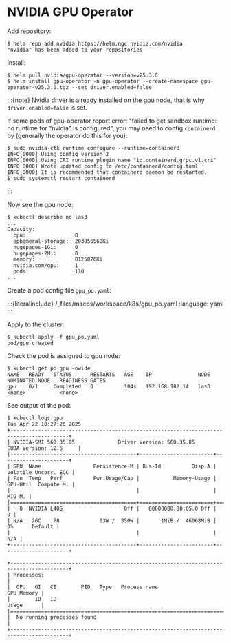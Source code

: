 # NVIDIA GPU Operator

Add repository:

```console
$ helm repo add nvidia https://helm.ngc.nvidia.com/nvidia
"nvidia" has been added to your repositories
```

Install:

```console
$ helm pull nvidia/gpu-operator --version=v25.3.0
$ helm install gpu-operator -n gpu-operator --create-namespace gpu-operator-v25.3.0.tgz --set driver.enabled=false
```

:::{note}
Nvidia driver is already installed on the gpu node, that is why `driver.enabled=false` is set.

If some pods of gpu-operator report error: "failed to get sandbox runtime: no runtime for "nvidia" is configured", you may need to config `containerd` by (generally the operator do this for you):

```console
$ sudo nvidia-ctk runtime configure --runtime=containerd
INFO[0000] Using config version 2                       
INFO[0000] Using CRI runtime plugin name "io.containerd.grpc.v1.cri" 
INFO[0000] Wrote updated config to /etc/containerd/config.toml 
INFO[0000] It is recommended that containerd daemon be restarted.
$ sudo systemctl restart containerd
```

:::

Now see the gpu node:

```console
$ kubectl describe no las3
...
Capacity:
  cpu:                8
  ephemeral-storage:  203056560Ki
  hugepages-1Gi:      0
  hugepages-2Mi:      0
  memory:             8125876Ki
  nvidia.com/gpu:     1
  pods:               110
...
```

Create a pod config file `gpu_po.yaml`:

:::{literalinclude} /_files/macos/workspace/k8s/gpu_po.yaml
:language: yaml
:::

Apply to the cluster:

```console
$ kubectl apply -f gpu_po.yaml
pod/gpu created
```

Check the pod is assigned to gpu node:

```console
$ kubectl get po gpu -owide 
NAME   READY   STATUS      RESTARTS   AGE    IP               NODE    NOMINATED NODE   READINESS GATES
gpu    0/1     Completed   0          104s   192.168.182.14   las3    <none>           <none>
```

See output of the pod:

```console
$ kubectl logs gpu
Tue Apr 22 10:27:26 2025       
+-----------------------------------------------------------------------------------------+
| NVIDIA-SMI 560.35.05              Driver Version: 560.35.05      CUDA Version: 12.6     |
|-----------------------------------------+------------------------+----------------------+
| GPU  Name                 Persistence-M | Bus-Id          Disp.A | Volatile Uncorr. ECC |
| Fan  Temp   Perf          Pwr:Usage/Cap |           Memory-Usage | GPU-Util  Compute M. |
|                                         |                        |               MIG M. |
|=========================================+========================+======================|
|   0  NVIDIA L40S                    Off |   00000000:00:05.0 Off |                    0 |
| N/A   26C    P8             23W /  350W |       1MiB /  46068MiB |      0%      Default |
|                                         |                        |                  N/A |
+-----------------------------------------+------------------------+----------------------+
                                                                                         
+-----------------------------------------------------------------------------------------+
| Processes:                                                                              |
|  GPU   GI   CI        PID   Type   Process name                              GPU Memory |
|        ID   ID                                                               Usage      |
|=========================================================================================|
|  No running processes found                                                             |
+-----------------------------------------------------------------------------------------+
```
